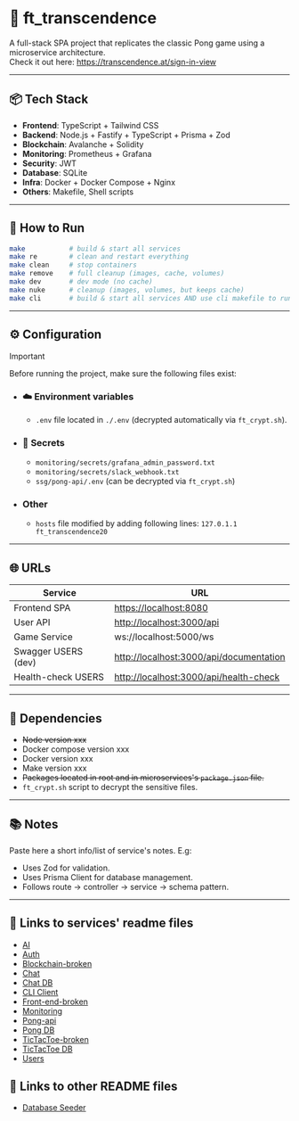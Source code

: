 # 🏓 ft_transcendence

A full-stack SPA project that replicates the classic Pong game using a microservice architecture.  
Check it out here: https://transcendence.at/sign-in-view

---

## 📦 Tech Stack

- **Frontend**: TypeScript + Tailwind CSS
- **Backend**: Node.js + Fastify + TypeScript + Prisma + Zod
- **Blockchain**: Avalanche + Solidity
- **Monitoring**: Prometheus + Grafana
- **Security**: JWT
- **Database**: SQLite
- **Infra**: Docker + Docker Compose + Nginx
- **Others**: Makefile, Shell scripts

---

## 🚀 How to Run

```bash
make           # build & start all services
make re        # clean and restart everything
make clean     # stop containers
make remove    # full cleanup (images, cache, volumes)
make dev       # dev mode (no cache)
make nuke      # cleanup (images, volumes, but keeps cache)
make cli       # build & start all services AND use cli makefile to run it
```

---

## ⚙️ Configuration

> [!IMPORTANT]
>
> Before running the project, make sure the following files exist:
>
> - ### ☁️ Environment variables
>
>   - `.env` file located in `./.env` (decrypted automatically via `ft_crypt.sh`).
>
> - ### 🔐 Secrets
>
>   - `monitoring/secrets/grafana_admin_password.txt`
>   - `monitoring/secrets/slack_webhook.txt`
>   - `ssg/pong-api/.env` (can be decrypted via `ft_crypt.sh`)
>
> - ### Other
>
>   - `hosts` file modified by adding following lines: `127.0.1.1    ft_transcendence20`

---

## 🌐 URLs

| Service             | URL                                                                                        |
| ------------------- | ------------------------------------------------------------------------------------------ |
| Frontend SPA        | [https://localhost:8080](http://localhost:8080/)                                           |
| User API            | [http://localhost:3000/api](http://localhost:3000/api/users/)                              |
| Game Service        | ws://localhost:5000/ws                                                                     |
| Swagger USERS (dev) | [http://localhost:3000/api/documentation](http://localhost:3000/api/tools/swagger)         |
| Health-check USERS   | [http://localhost:3000/api/health-check](http://localhost:3000/api/health-check) |

---

## 🧩 Dependencies

- ~~Node version xxx~~
- Docker compose version xxx
- Docker version xxx
- Make version xxx
- ~~Packages located in root and in microservices's `package.json` file.~~
- `ft_crypt.sh` script to decrypt the sensitive files.

---

## 📚 Notes

Paste here a short info/list of service's notes.
E.g:

- Uses Zod for validation.
- Uses Prisma Client for database management.
- Follows route -> controller → service → schema pattern.

---

## 🔗 Links to services' readme files

- [AI](/microservices/ssg/ai/README.md)
- [Auth](/microservices/auth_api/README.md)
- [Blockchain-broken](/microservices/blockchain/README.md)
- [Chat](/microservices/chat_api/README.md)
- [Chat DB](/microservices/chat_db/README.md)
- [CLI Client](/cli-client/README.md)
- [Front-end-broken](/microservices/frontend/README.md)
- [Monitoring](/monitoring/README.md)
- [Pong-api](./microservices/ssg/pong-api/README.md)
- [Pong DB](/microservices/pong_db/README.md)
- [TicTacToe-broken](/microservices/tictactoe_api/README.md)
- [TicTacToe DB](/microservices/tictactoe_db/README.md)
- [Users](/microservices/users/README.md)

## 🔗 Links to other README files

- [Database Seeder](/tools/db_seeder/README.md)

